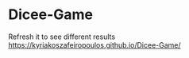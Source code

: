 # Dicee-Game
Refresh it to see different results
https://kyriakoszafeiropoulos.github.io/Dicee-Game/
